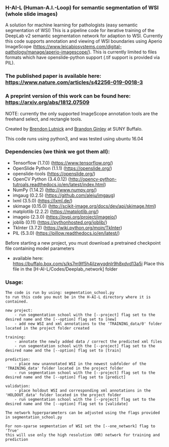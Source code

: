 ### H-AI-L (Human-A.I.-Loop) for semantic segmentation of WSI (whole slide images)

A solution for machine learning for pathologists (easy semantic segmentation of WSI)
This is a pipeline code for iterative training of the DeepLab v2 semantic segmentation network for adaption to WSI. 
Currently this code supports annotation and viewing of WSI boundaries using Aperio ImageScope 
(https://www.leicabiosystems.com/digital-pathology/manage/aperio-imagescope/). 
This is currently limited to files formats which have openslide-python support (.tif support is provided via PIL).

### The published paper is available here: https://www.nature.com/articles/s42256-019-0018-3
### A preprint version of this work can be found here: https://arxiv.org/abs/1812.07509

NOTE: currently the only supported ImageScope  annotation tools are the freehand select, and rectangle tools.

Created by [Brendon Lutnick](https://github.com/brendonlutnick) and [Brandon Ginley](https://github.com/bgginley) at SUNY Buffalo.

This code runs using python3, and was tested using ubuntu 16.04

### Dependencies (we think we got them all):

  - Tensorflow (1.7.0)           (https://www.tensorflow.org/)
  - OpenSlide Python (1.1.1)     (https://openslide.org/)
  - openslide-tools              (https://openslide.org/)
  - OpenCV Python (3.4.0.12)     (http://opencv-python-tutroals.readthedocs.io/en/latest/index.html)
  - NumPy (1.14.2)               (http://www.numpy.org/)
  - imgaug (0.2.5)               (https://github.com/aleju/imgaug)
  - lxml (3.5.0)                 (https://lxml.de/)
  - skimage (0.15.0)             (http://scikit-image.org/docs/dev/api/skimage.html)
  - matplotlib (2.2.2)           (https://matplotlib.org/)
  - imageio (2.3.0)              (https://pypi.org/project/imageio/)
  - joblib (0.11)                (https://pythonhosted.org/joblib/)
  - TkInter (3.7.2)              (https://wiki.python.org/moin/TkInter)
  - PIL (5.3.0)                  (https://pillow.readthedocs.io/en/latest/)
  
  Before starting a new project, you must download a pretrained checkpoint file containing model parameters
  - available here: https://buffalo.box.com/s/ks7m9lf5h4ilzwyqdnlr9h8xdvd13a5i
  Place this file in the [H-AI-L/Codes/Deeplab_network] folder

### Usage:

    The code is run by using: segmentation_school.py
    to run this code you must be in the H-AI-L directory where it is contained.

    new project:
        - run segmentation school with the [--project] flag set to the desired name and the [--option] flag set to [new]
        - add new WSI and xml annotations to the 'TRAINING_data/0' folder located in the project folder created

    training:
        - annotate the newly added data / correct the predicted xml files
        - run segmentation school with the [--project] flag set to the desired name and the [--option] flag set to [train]

    prediction:
        - place new unannotated WSI in the newest subfolder of the 'TRAINING_data' folder located in the project folder  
        - run segmentation school with the [--project] flag set to the desired name and the [--option] flag set to [predict]

    validation:
        - place holdout WSI and corresponding xml annotations in the 'HOLDOUT_data' folder located in the project folder
        - run segmentation school with the [--project] flag set to the desired name and the [--option] flag set to [validate]

    The network hyperparameters can be adjusted using the flags provided in segmentation_school.py  

    For non-sparse segmentation of WSI set the [--one_network] flag to 'True'
    this will use only the high resolution (HR) network for training and prediction
